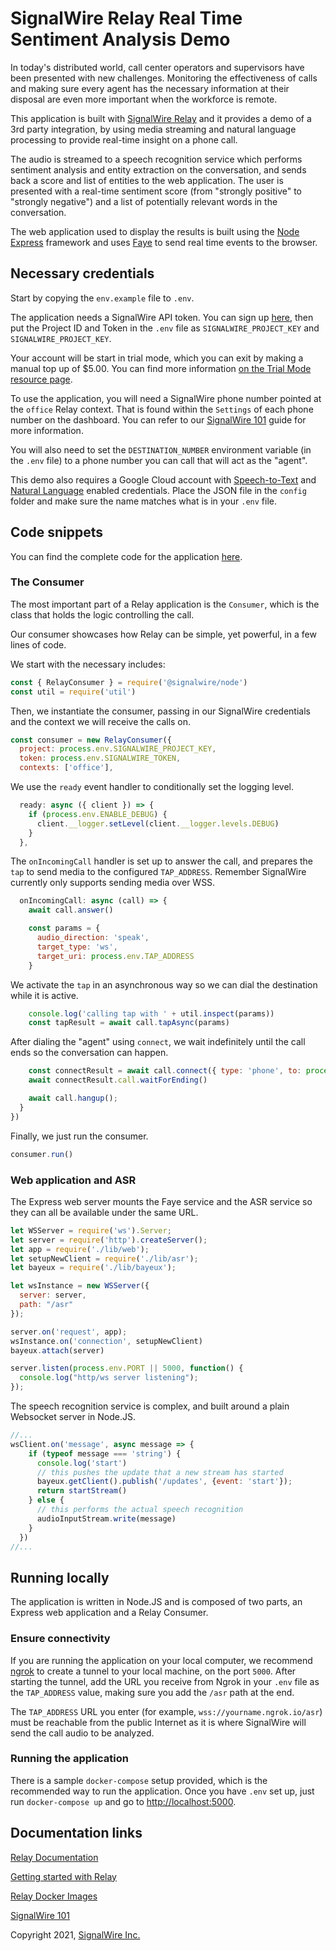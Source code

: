 # SignalWire Relay Real Time Sentiment Analysis Demo

In today's distributed world, call center operators and supervisors have been presented with new challenges. Monitoring the effectiveness of calls and making sure every agent has the necessary information at their disposal are even more important when the workforce is remote.

This application is built with [SignalWire Relay](https://docs.signalwire.com/topics/relay/#relay-documentation) and it provides a demo of a 3rd party integration, by using media streaming and natural language processing to provide real-time insight on a phone call.

The audio is streamed to a speech recognition service which performs sentiment analysis and entity extraction on the conversation, and sends back a score and list of entities to the web application. The user is presented with a real-time sentiment score (from "strongly positive" to "strongly negative") and a list of potentially relevant words in the conversation.

The web application used to display the results is built using the [Node Express](https://expressjs.com/) framework and uses [Faye](https://faye.jcoglan.com/) to send real time events to the browser.

## Necessary credentials

Start by copying the `env.example` file to `.env`.

The application needs a SignalWire API token. You can sign up [here](https://signalwire.com/signup), then put the Project ID and Token in the `.env` file as `SIGNALWIRE_PROJECT_KEY` and `SIGNALWIRE_PROJECT_KEY`.

Your account will be start in trial mode, which you can exit by making a manual top up of $5.00. You can find more information [on the Trial Mode resource page](https://signalwire.com/resources/getting-started/trial-mode).

To use the application, you will need a SignalWire phone number pointed at the `office` Relay context. That is found within the `Settings` of each phone number on the dashboard. You can refer to our [SignalWire 101](https://signalwire.com/resources/getting-started/signalwire-101) guide for more information.

You will also need to set the `DESTINATION_NUMBER` environment variable (in the `.env` file) to a phone number you can call that will act as the "agent".

This demo also requires a Google Cloud account with [Speech-to-Text](https://cloud.google.com/speech-to-text) and [Natural Language](https://cloud.google.com/natural-language) enabled credentials. Place the JSON file in the `config` folder and make sure the name matches what is in your `.env` file.

## Code snippets

You can find the complete code for the application [here](https://github.com/signalwire/sentiment-livewire).

### The Consumer

The most important part of a Relay application is the `Consumer`, which is the class that holds the logic controlling the call.

Our consumer showcases how Relay can be simple, yet powerful, in a few lines of code.

We start with the necessary includes:
```js
const { RelayConsumer } = require('@signalwire/node')
const util = require('util')
```

Then, we instantiate the consumer, passing in our SignalWire credentials and the context we will receive the calls on.
```js
const consumer = new RelayConsumer({
  project: process.env.SIGNALWIRE_PROJECT_KEY,
  token: process.env.SIGNALWIRE_TOKEN,
  contexts: ['office'],
```

We use the `ready` event handler to conditionally set the logging level.
```js
  ready: async ({ client }) => {
    if (process.env.ENABLE_DEBUG) { 
      client.__logger.setLevel(client.__logger.levels.DEBUG)
    }
  },
```

The `onIncomingCall` handler is set up to answer the call, and prepares the `tap` to send media to the configured `TAP_ADDRESS`. Remember SignalWire currently only supports sending media over WSS.
```js
  onIncomingCall: async (call) => {
    await call.answer()

    const params = {
      audio_direction: 'speak',
      target_type: 'ws',
      target_uri: process.env.TAP_ADDRESS
    }
```

We activate the `tap` in an asynchronous way so we can dial the destination while it is active.
```js
    console.log('calling tap with ' + util.inspect(params))
    const tapResult = await call.tapAsync(params)
```

After dialing the "agent" using `connect`, we wait indefinitely until the call ends so the conversation can happen.
```js
    const connectResult = await call.connect({ type: 'phone', to: process.env.DESTINATION_NUMBER, timeout: 30 })
    await connectResult.call.waitForEnding()

    await call.hangup();
  }
})
```

Finally, we just run the consumer.
```js
consumer.run()
```

### Web application and ASR

The Express web server mounts the Faye service and the ASR service so they can all be available under the same URL.

```js
let WSServer = require('ws').Server;
let server = require('http').createServer();
let app = require('./lib/web');
let setupNewClient = require('./lib/asr');
let bayeux = require('./lib/bayeux');

let wsInstance = new WSServer({
  server: server,
  path: "/asr"
});

server.on('request', app);
wsInstance.on('connection', setupNewClient)
bayeux.attach(server)

server.listen(process.env.PORT || 5000, function() {
  console.log("http/ws server listening");
});
```

The speech recognition service is complex, and built around a plain Websocket server in Node.JS.

```js
//...
wsClient.on('message', async message => {
    if (typeof message === 'string') {
      console.log('start')
      // this pushes the update that a new stream has started
      bayeux.getClient().publish('/updates', {event: 'start'});
      return startStream()
    } else {
      // this performs the actual speech recognition
      audioInputStream.write(message)
    }
  })
//...
```

## Running locally

The application is written in Node.JS and is composed of two parts, an Express web application and a Relay Consumer.

### Ensure connectivity

If you are running the application on your local computer, we recommend [ngrok](https://ngrok.com/) to create a tunnel to your local machine, on the port `5000`. After starting the tunnel, add the URL you receive from Ngrok in your `.env` file as the `TAP_ADDRESS` value, making sure you add the `/asr` path at the end.

The `TAP_ADDRESS` URL you enter (for example, `wss://yourname.ngrok.io/asr`) must be reachable from the public Internet as it is where SignalWire will send the call audio to be analyzed.

### Running the application

There is a sample `docker-compose` setup provided, which is the recommended way to run the application. Once you have `.env` set up, just run `docker-compose up` and go to [http://localhost:5000](http://localhost:5000).


## Documentation links

[Relay Documentation](https://docs.signalwire.com/topics/relay/#relay-documentation)

[Getting started with Relay](https://github.com/signalwire/signalwire-guides/blob/master/intros/getting_started_relay.md)

[Relay Docker Images](https://github.com/signalwire/signalwire-relay-docker)

[SignalWire 101](https://signalwire.com/resources/getting-started/signalwire-101)

Copyright 2021, [SignalWire Inc.](https://signalwire.com)
